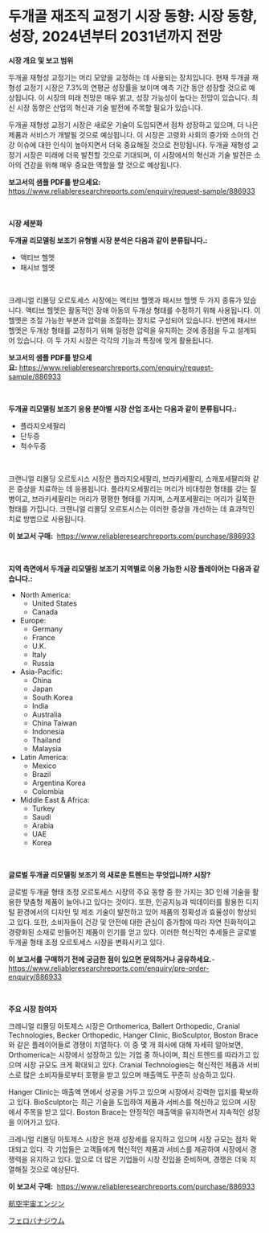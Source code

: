 <p><h1>두개골 재조직 교정기 시장 동향: 시장 동향, 성장, 2024년부터 2031년까지 전망</h1></p><p><strong>시장 개요 및 보고 범위</strong></p>
<p><p>두개골 재형성 교정기는 머리 모양을 교정하는 데 사용되는 장치입니다. 현재 두개골 재형성 교정기 시장은 7.3%의 연평균 성장률을 보이며 예측 기간 동안 성장할 것으로 예상됩니다. 이 시장의 미래 전망은 매우 밝고, 성장 가능성이 높다는 전망이 있습니다. 최신 시장 동향은 산업의 혁신과 기술 발전에 주목할 필요가 있습니다. </p><p>두개골 재형성 교정기 시장은 새로운 기술이 도입되면서 점차 성장하고 있으며, 더 나은 제품과 서비스가 개발될 것으로 예상됩니다. 이 시장은 고령화 사회의 증가와 소아의 건강 이슈에 대한 인식이 높아지면서 더욱 중요해질 것으로 전망됩니다. 두개골 재형성 교정기 시장은 미래에 더욱 발전할 것으로 기대되며, 이 시장에서의 혁신과 기술 발전은 소아의 건강을 위해 매우 중요한 역할을 할 것으로 예상됩니다.</p></p>
<p><strong>보고서의 샘플 PDF를 받으세요:</strong> <a href="https://www.reliableresearchreports.com/enquiry/request-sample/886933">https://www.reliableresearchreports.com/enquiry/request-sample/886933</a></p>
<p>&nbsp;</p>
<p><strong>시장 세분화</strong></p>
<p><strong>두개골 리모델링 보조기 유형별 시장 분석은 다음과 같이 분류됩니다.:</strong></p>
<p><ul><li>액티브 헬멧</li><li>패시브 헬멧</li></ul></p>
<p>&nbsp;</p>
<p><p>크레니얼 리몰딩 오르토세스 시장에는 액티브 헬멧과 패시브 헬멧 두 가지 종류가 있습니다. 액티브 헬멧은 활동적인 장애 아동의 두개상 형태를 수정하기 위해 사용됩니다. 이 헬멧은 조절 가능한 부분과 압력을 조절하는 장치로 구성되어 있습니다. 반면에 패시브 헬멧은 두개상 형태를 교정하기 위해 일정한 압력을 유지하는 것에 중점을 두고 설계되어 있습니다. 이 두 가지 시장은 각각의 기능과 특징에 맞게 활용됩니다.</p></p>
<p><strong>보고서의 샘플 PDF를 받으세요:</strong>&nbsp;<a href="https://www.reliableresearchreports.com/enquiry/request-sample/886933">https://www.reliableresearchreports.com/enquiry/request-sample/886933</a></p>
<p>&nbsp;</p>
<p><strong> 두개골 리모델링 보조기 응용 분야별 시장 산업 조사는 다음과 같이 분류됩니다.:</strong></p>
<p><ul><li>플라지오세팔리</li><li>단두증</li><li>척수두증</li></ul></p>
<p>&nbsp;</p>
<p><p>크랜니얼 리몰딩 오르토시스 시장은 플라지오세팔리, 브라키세팔리, 스캐포세팔리와 같은 증상을 치료하는 데 응용됩니다. 플라지오세팔리는 머리가 비대칭한 형태를 갖는 질병이고, 브라키세팔리는 머리가 평평한 형태를 가지며, 스캐포세팔리는 머리가 길쭉한 형태를 가집니다. 크랜니얼 리몰딩 오르토시스는 이러한 증상을 개선하는 데 효과적인 치료 방법으로 사용됩니다.</p></p>
<p><strong>이 보고서 구매:</strong>&nbsp; <a href="https://www.reliableresearchreports.com/purchase/886933">https://www.reliableresearchreports.com/purchase/886933</a></p>
<p>&nbsp;</p>
<p><strong>지역 측면에서 두개골 리모델링 보조기 지역별로 이용 가능한 시장 플레이어는 다음과 같습니다.:</strong></p>
<p><ul>
    <li>
        North America:
        <ul>
            <li>United States</li>
            <li>Canada</li>
        </ul>
    </li>
    <li>
        Europe:
        <ul>
            <li>Germany</li>
            <li>France</li>
            <li>U.K.</li>
            <li>Italy</li>
            <li>Russia</li>
        </ul>
    </li>
    <li>
        Asia-Pacific:
        <ul>
            <li>China</li>
            <li>Japan</li>
            <li>South Korea</li>
            <li>India</li>
            <li>Australia</li>
            <li>China Taiwan</li>
            <li>Indonesia</li>
            <li>Thailand</li>
            <li>Malaysia</li>
        </ul>
    </li>
    <li>
        Latin America:
        <ul>
            <li>Mexico</li>
            <li>Brazil</li>
            <li>Argentina Korea</li>
            <li>Colombia</li>
        </ul>
    </li>
    <li>
        Middle East & Africa:
        <ul>
            <li>Turkey</li>
            <li>Saudi</li>
            <li>Arabia</li>
            <li>UAE</li>
            <li>Korea</li>
        </ul>
    </li>
    </ul></p>
<p>&nbsp;</p>
<p><strong>글로벌 두개골 리모델링 보조기 의 새로운 트렌드는 무엇입니까? 시장?</strong></p>
<p><p>글로벌 두개골 형태 조정 오르토세스 시장의 주요 동향 중 한 가지는 3D 인쇄 기술을 활용한 맞춤형 제품이 늘어나고 있다는 것이다. 또한, 인공지능과 빅데이터를 활용한 디지털 환경에서의 디자인 및 제조 기술이 발전하고 있어 제품의 정확성과 효율성이 향상되고 있다. 또한, 소비자들이 건강 및 안전에 대한 관심이 증가함에 따라 자연 친화적이고 경량화된 소재로 만들어진 제품이 인기를 얻고 있다. 이러한 혁신적인 추세들은 글로벌 두개골 형태 조정 오르토세스 시장을 변화시키고 있다.</p></p>
<p><strong>이 보고서를 구매하기 전에 궁금한 점이 있으면 문의하거나 공유하세요.</strong>- <a href="https://www.reliableresearchreports.com/enquiry/pre-order-enquiry/886933">https://www.reliableresearchreports.com/enquiry/pre-order-enquiry/886933</a></p>
<p>&nbsp;</p>
<p><strong>주요 시장 참여자</strong></p>
<p><p>크레니얼 리몰딩 아토제스 시장은 Orthomerica, Ballert Orthopedic, Cranial Technologies, Becker Orthopedic, Hanger Clinic, BioSculptor, Boston Brace와 같은 플레이어들로 경쟁이 치열하다. 이 중 몇 개 회사에 대해 자세히 알아보면, Orthomerica는 시장에서 성장하고 있는 기업 중 하나이며, 최신 트렌드를 따라가고 있으며 시장 규모도 크게 확대되고 있다. Cranial Technologies는 혁신적인 제품과 서비스로 많은 소비자들로부터 호평을 받고 있으며 매출액도 꾸준히 상승하고 있다.</p><p>Hanger Clinic는 매출액 면에서 성공을 거두고 있으며 시장에서 강력한 입지를 확보하고 있다. BioSculptor는 최근 기술을 도입하여 제품과 서비스를 혁신하고 있으며 시장에서 주목을 받고 있다. Boston Brace는 안정적인 매출액을 유지하면서 지속적인 성장을 이어가고 있다.</p><p>크레니얼 리몰딩 아토제스 시장은 현재 성장세를 유지하고 있으며 시장 규모는 점차 확대되고 있다. 각 기업들은 고객들에게 혁신적인 제품과 서비스를 제공하여 시장에서 경쟁력을 유지하고 있다. 앞으로 더 많은 기업들이 시장 진입을 준비하며, 경쟁은 더욱 치열해질 것으로 예상된다.</p></p>
<p><strong>이 보고서 구매:</strong>&nbsp;&nbsp;<a href="https://www.reliableresearchreports.com/purchase/886933">https://www.reliableresearchreports.com/purchase/886933</a></p>
<p><p><a href="https://medium.com/@jackpeters644/%E8%88%AA%E7%A9%BA%E5%AE%87%E5%AE%99%E3%82%A8%E3%83%B3%E3%82%B8%E3%83%B3%E5%B8%82%E5%A0%B4%E3%81%AF-2031%E5%B9%B4%E3%81%BE%E3%81%A7%E3%81%AE%E5%B8%82%E5%A0%B4%E3%82%B7%E3%82%A7%E3%82%A2-%E8%A6%8F%E6%A8%A1-%E4%BA%88%E6%B8%AC%E3%82%92%E9%87%8D%E7%82%B9%E7%9A%84%E3%81%AB%E5%8F%96%E3%82%8A%E4%B8%8A%E3%81%92%E3%81%A6%E3%81%84%E3%81%BE%E3%81%99-1f4a4c73e088">航空宇宙エンジン</a></p><p><a href="https://github.com/one-cool-chick/Market-Research-Report-List-1/blob/main/440221517611.md">フェロバナジウム</a></p></p>
